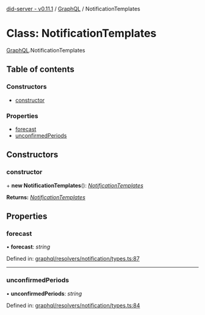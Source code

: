 [did-server - v0.11.1](../README.md) / [GraphQL](../modules/graphql.md) / NotificationTemplates

# Class: NotificationTemplates

[GraphQL](../modules/graphql.md).NotificationTemplates

## Table of contents

### Constructors

- [constructor](graphql.notificationtemplates.md#constructor)

### Properties

- [forecast](graphql.notificationtemplates.md#forecast)
- [unconfirmedPeriods](graphql.notificationtemplates.md#unconfirmedperiods)

## Constructors

### constructor

\+ **new NotificationTemplates**(): [*NotificationTemplates*](graphql.notificationtemplates.md)

**Returns:** [*NotificationTemplates*](graphql.notificationtemplates.md)

## Properties

### forecast

• **forecast**: *string*

Defined in: [graphql/resolvers/notification/types.ts:87](https://github.com/Puzzlepart/did/blob/dev/server/graphql/resolvers/notification/types.ts#L87)

___

### unconfirmedPeriods

• **unconfirmedPeriods**: *string*

Defined in: [graphql/resolvers/notification/types.ts:84](https://github.com/Puzzlepart/did/blob/dev/server/graphql/resolvers/notification/types.ts#L84)
